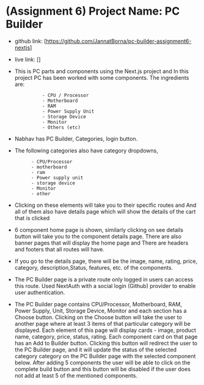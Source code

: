 # (Assignment 6) Project Name: PC Builder

- github link: [https://github.com/JannatBorna/pc-builder-assignment6-nextjs]

- live link: []

- This is PC parts and components using the Next.js project and In this project PC has been worked with some components. The ingredients are:

                - CPU / Processor
                - Motherboard
                - RAM
                - Power Supply Unit
                - Storage Device
                - Monitor
                - Others (etc)

- Nabhav has PC Builder, Categories, login button.

- The following categories also have category dropdowns,

            - CPU/Processor
            - motherboard
            - ram
            - Power supply unit
            - storage device
            - Monitor
            - other
- Clicking on these elements will take you to their specific routes and And all of them also have details page which will show the details of the cart that is clicked

- 6 component home page is shown, similarly clicking on see details button will take you to the component details page. There are also banner pages that will display the home page and There are headers and footers that all routes will have.

- If you go to the details page, there will be the image, name, rating, price, category, description,Status, features, etc. of the components.

- The PC Builder page is a private route only logged in users can access this route. Used NextAuth with a social login (Github) provider to enable user authentication.

- The PC Builder page contains CPU/Processor, Motherboard, RAM, Power Supply, Unit, Storage Device, Monitor and each section has a Choose button. Clicking on the Choose button will take the user to another page where at least 3 items of that particular category will be displayed. Each element of this page will display cards - image, product name, category, price, status, rating. Each component card on that page has an Add to Builder button. Clicking this button will redirect the user to the PC Builder page, and it will update the status of the selected category category on the PC Builder page with the selected component below. After adding 5 components the user will be able to click on the complete build button and this button will be disabled if the user does not add at least 5 of the mentioned components.
